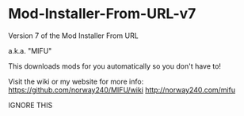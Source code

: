 Mod-Installer-From-URL-v7
=========================
Version 7 of the Mod Installer From URL

a.k.a. "MIFU"

This downloads mods for you automatically so you don't have to!

Visit the wiki or my website for more info:
https://github.com/norway240/MIFU/wiki
http://norway240.com/mifu

IGNORE THIS
